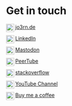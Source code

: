 <!--
**jo3rn/jo3rn** is a ✨ _special_ ✨ repository because its `README.md` (this file) appears on your GitHub profile.
-->

# Get in touch

<a href="https://jo3rn.de/"><img align="left" alt="Website of jo3rn" width="22px" src="https://cdn.jsdelivr.net/npm/simple-icons@3.13.0/icons/next-dot-js.svg" />jo3rn.de</a>

<a href="https://www.linkedin.com/in/jo3rn/"><img align="left" alt="LinkedIn page of jo3rn" width="22px" src="https://cdn.jsdelivr.net/npm/simple-icons@v3/icons/linkedin.svg" />LinkedIn</a>

<a href="https://mastodon.social/@jo3rn"><img align="left" alt="Mastodon page of jo3rn" width="22px" src="https://cdn.jsdelivr.net/npm/simple-icons@v3/icons/mastodon.svg" />Mastodon</a>

<a href="https://tube.tchncs.de/a/jo3rn"><img align="left" alt="PeerTube page of jo3rn" width="22px" src="https://cdn.jsdelivr.net/npm/simple-icons@3.13.0/icons/peertube.svg" />PeerTube</a>

<a href="https://stackoverflow.com/users/7791111/jo3rn"><img align="left" alt="Stackoverflow page of jo3rn" width="22px" src="https://cdn.jsdelivr.net/npm/simple-icons@v3/icons/stackoverflow.svg" />stackoverflow</a>

<a href="https://www.youtube.com/channel/UCghhuyFEVZBlTwdwl8lWCAg"><img align="left" alt="YouTube Channel of jo3rn" width="22px" src="https://cdn.jsdelivr.net/npm/simple-icons@v3/icons/youtube.svg" />YouTube Channel</a>

<a href="https://ko-fi.com/jo3rn"><img align="left" alt="Coffee mug with heart" width="22px" src="https://cdn.jsdelivr.net/npm/simple-icons@3.13.0/icons/ko-fi.svg" />Buy me a coffee</a>
